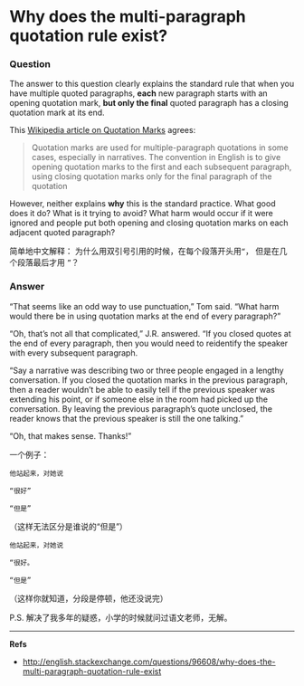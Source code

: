 Why does the multi-paragraph quotation rule exist?
==================================================

### Question

The answer to this question clearly explains the standard rule that
when you have multiple quoted paragraphs, 
**each** new paragraph starts with an opening quotation mark, 
**but only the final** quoted paragraph has a closing quotation mark at its end.

This [Wikipedia article on Quotation Marks][01] agrees:

> Quotation marks are used for multiple-paragraph quotations
> in some cases, especially in narratives.
> The convention in English is to give opening quotation marks 
> to the first and each subsequent paragraph, 
> using closing quotation marks only for the final paragraph of the quotation 

However, neither explains **why** this is the standard practice. 
What good does it do? 
What is it trying to avoid? 
What harm would occur if it were ignored and 
people put both opening and closing quotation marks 
on each adjacent quoted paragraph?

简单地中文解释：
为什么用双引号引用的时候，在每个段落开头用`“`，
但是在几个段落最后才用 `”`？


### Answer

“That seems like an odd way to use punctuation,” Tom said. “What harm would there be in using quotation marks at the end of every paragraph?”

“Oh, that’s not all that complicated,” J.R. answered. “If you closed quotes at the end of every paragraph, then you would need to reidentify the speaker with every subsequent paragraph.

“Say a narrative was describing two or three people engaged in a lengthy conversation. If you closed the quotation marks in the previous paragraph, then a reader wouldn’t be able to easily tell if the previous speaker was extending his point, or if someone else in the room had picked up the conversation. By leaving the previous paragraph’s quote unclosed, the reader knows that the previous speaker is still the one talking.”

“Oh, that makes sense. Thanks!”

一个例子：


~~~
他站起来，对她说

“很好”

“但是”
~~~
（这样无法区分是谁说的“但是”）


~~~
他站起来，对她说

“很好。

“但是”
~~~
（这样你就知道，分段是停顿，他还没说完）



P.S. 解决了我多年的疑惑，小学的时候就问过语文老师，无解。

---

**Refs**

* http://english.stackexchange.com/questions/96608/why-does-the-multi-paragraph-quotation-rule-exist



[01]: http://en.wikipedia.org/wiki/Quotation_mark
